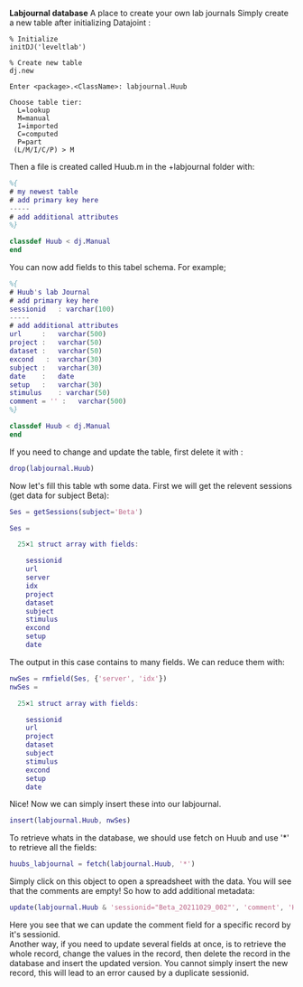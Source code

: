 

**Labjournal database**
A place to create your own lab journals
Simply create a new table after initializing Datajoint : 
```
% Initialize
initDJ('leveltlab')

% Create new table
dj.new

Enter <package>.<ClassName>: labjournal.Huub

Choose table tier:
  L=lookup
  M=manual
  I=imported
  C=computed
  P=part
 (L/M/I/C/P) > M
 ```
 Then a file is created called Huub.m in the +labjournal folder with:
```MATLAB
%{
# my newest table
# add primary key here
-----
# add additional attributes
%}

classdef Huub < dj.Manual
end
```

You can now add fields to this tabel schema. For example;
```MATLAB
%{
# Huub's lab Journal
# add primary key here
sessionid   : varchar(100)
-----
# add additional attributes
url     :   varchar(500)
project :   varchar(50)
dataset :   varchar(50)
excond   :  varchar(30)
subject :   varchar(30)
date    :   date
setup   :   varchar(30)
stimulus    : varchar(50)
comment = '' :   varchar(500) 
%}

classdef Huub < dj.Manual
end
```
If you need to change and update the table, first delete it with :
```MATLAB
drop(labjournal.Huub)
```

Now let's fill this table wth some data. First we will get the relevent sessions (get data for subject Beta):
```MATLAB
Ses = getSessions(subject='Beta')

Ses = 

  25×1 struct array with fields:

    sessionid
    url
    server
    idx
    project
    dataset
    subject
    stimulus
    excond
    setup
    date

```
The output in this case contains to many fields. We can reduce them with:
```MATLAB
nwSes = rmfield(Ses, {'server', 'idx'})
nwSes = 

  25×1 struct array with fields:

    sessionid
    url
    project
    dataset
    subject
    stimulus
    excond
    setup
    date
```
Nice! Now we can simply insert these into our labjournal.

```MATLAB
insert(labjournal.Huub, nwSes)
```
To retrieve whats in the database, we should use fetch on Huub and use '*' to retrieve all the fields:
```MATLAB
huubs_labjournal = fetch(labjournal.Huub, '*')
```
Simply click on this object to open a spreadsheet with the data. You will see that the comments are empty!
So how to add additional metadata:


```MATLAB
update(labjournal.Huub & 'sessionid="Beta_20211029_002"', 'comment', 'Hey there This is a comment')
```
Here you see that we can update the comment field for a specific record by it's sessionid.   
Another way, if you need to update several fields at once, is to retrieve the whole record, change the values in the record, then delete the record in the database and insert the updated version. You cannot simply insert the new record, this will lead to an error caused by a duplicate sessionid.